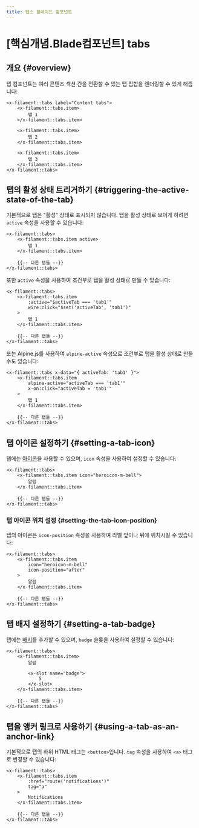 ```yaml
---
title: 탭스 블레이드 컴포넌트
---
```

# [핵심개념.Blade컴포넌트] tabs
## 개요 {#overview}

탭 컴포넌트는 여러 콘텐츠 섹션 간을 전환할 수 있는 탭 집합을 렌더링할 수 있게 해줍니다:

```blade
<x-filament::tabs label="Content tabs">
    <x-filament::tabs.item>
        탭 1
    </x-filament::tabs.item>

    <x-filament::tabs.item>
        탭 2
    </x-filament::tabs.item>

    <x-filament::tabs.item>
        탭 3
    </x-filament::tabs.item>
</x-filament::tabs>
```

## 탭의 활성 상태 트리거하기 {#triggering-the-active-state-of-the-tab}

기본적으로 탭은 "활성" 상태로 표시되지 않습니다. 탭을 활성 상태로 보이게 하려면 `active` 속성을 사용할 수 있습니다:

```blade
<x-filament::tabs>
    <x-filament::tabs.item active>
        탭 1
    </x-filament::tabs.item>

    {{-- 다른 탭들 --}}
</x-filament::tabs>
```

또한 `active` 속성을 사용하여 조건부로 탭을 활성 상태로 만들 수 있습니다:

```blade
<x-filament::tabs>
    <x-filament::tabs.item
        :active="$activeTab === 'tab1'"
        wire:click="$set('activeTab', 'tab1')"
    >
        탭 1
    </x-filament::tabs.item>

    {{-- 다른 탭들 --}}
</x-filament::tabs>
```

또는 Alpine.js를 사용하여 `alpine-active` 속성으로 조건부로 탭을 활성 상태로 만들 수도 있습니다:

```blade
<x-filament::tabs x-data="{ activeTab: 'tab1' }">
    <x-filament::tabs.item
        alpine-active="activeTab === 'tab1'"
        x-on:click="activeTab = 'tab1'"
    >
        탭 1
    </x-filament::tabs.item>

    {{-- 다른 탭들 --}}
</x-filament::tabs>
```

## 탭 아이콘 설정하기 {#setting-a-tab-icon}

탭에는 [아이콘](https://blade-ui-kit.com/blade-icons?set=1#search)을 사용할 수 있으며, `icon` 속성을 사용하여 설정할 수 있습니다:

```blade
<x-filament::tabs>
    <x-filament::tabs.item icon="heroicon-m-bell">
        알림
    </x-filament::tabs.item>

    {{-- 다른 탭들 --}}
</x-filament::tabs>
```

### 탭 아이콘 위치 설정 {#setting-the-tab-icon-position}

탭의 아이콘은 `icon-position` 속성을 사용하여 라벨 앞이나 뒤에 위치시킬 수 있습니다:

```blade
<x-filament::tabs>
    <x-filament::tabs.item
        icon="heroicon-m-bell"
        icon-position="after"
    >
        알림
    </x-filament::tabs.item>

    {{-- 다른 탭들 --}}
</x-filament::tabs>
```

## 탭 배지 설정하기 {#setting-a-tab-badge}

탭에는 [배지](badge)를 추가할 수 있으며, `badge` 슬롯을 사용하여 설정할 수 있습니다:

```blade
<x-filament::tabs>
    <x-filament::tabs.item>
        알림

        <x-slot name="badge">
            5
        </x-slot>
    </x-filament::tabs.item>

    {{-- 다른 탭들 --}}
</x-filament::tabs>
```

## 탭을 앵커 링크로 사용하기 {#using-a-tab-as-an-anchor-link}

기본적으로 탭의 하위 HTML 태그는 `<button>`입니다. `tag` 속성을 사용하여 `<a>` 태그로 변경할 수 있습니다:

```blade
<x-filament::tabs>
    <x-filament::tabs.item
        :href="route('notifications')"
        tag="a"
    >
        Notifications
    </x-filament::tabs.item>

    {{-- 다른 탭들 --}}
</x-filament::tabs>
```
